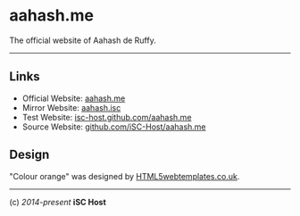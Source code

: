 aahash.me
=========

The official website of Aahash de Ruffy.

----

## Links

* Official Website: [aahash.me](http://aahash.me)
* Mirror Website: [aahash.isc](http://aahash.isc)
* Test Website: [isc-host.github.com/aahash.me](https://isc-host.github.com/aahash.me)
* Source Website: [github.com/iSC-Host/aahash.me](https://github.com/iSC-Host/aahash.me)

## Design
"Colour orange" was designed by [HTML5webtemplates.co.uk](http://www.html5webtemplates.co.uk).


----
(c) *2014-present* **iSC Host**

